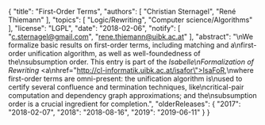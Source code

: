 {
    "title": "First-Order Terms",
    "authors": [
        "Christian Sternagel",
        "René Thiemann"
    ],
    "topics": [
        "Logic/Rewriting",
        "Computer science/Algorithms"
    ],
    "license": "LGPL",
    "date": "2018-02-06",
    "notify": [
        "c.sternagel@gmail.com",
        "rene.thiemann@uibk.ac.at"
    ],
    "abstract": "\nWe formalize basic results on first-order terms, including matching and a\nfirst-order unification algorithm, as well as well-foundedness of the\nsubsumption order. This entry is part of the <i>Isabelle\nFormalization of Rewriting</i> <a\nhref=\"http://cl-informatik.uibk.ac.at/isafor\">IsaFoR</a>,\nwhere first-order terms are omni-present: the unification algorithm is\nused to certify several confluence and termination techniques, like\ncritical-pair computation and dependency graph approximations; and the\nsubsumption order is a crucial ingredient for completion.",
    "olderReleases": {
        "2017": "2018-02-07",
        "2018": "2018-08-16",
        "2019": "2019-06-11"
    }
}